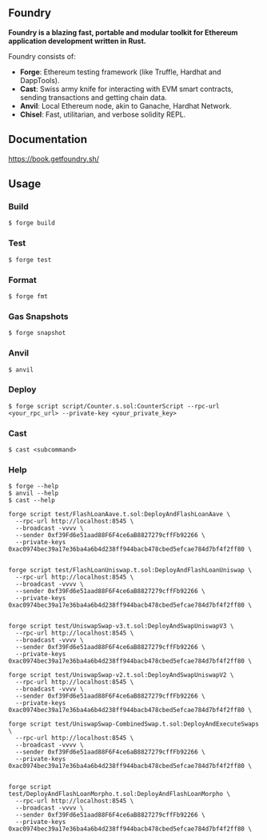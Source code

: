 ## Foundry

**Foundry is a blazing fast, portable and modular toolkit for Ethereum application development written in Rust.**

Foundry consists of:

- **Forge**: Ethereum testing framework (like Truffle, Hardhat and DappTools).
- **Cast**: Swiss army knife for interacting with EVM smart contracts, sending transactions and getting chain data.
- **Anvil**: Local Ethereum node, akin to Ganache, Hardhat Network.
- **Chisel**: Fast, utilitarian, and verbose solidity REPL.

## Documentation

https://book.getfoundry.sh/

## Usage

### Build

```shell
$ forge build
```

### Test

```shell
$ forge test
```

### Format

```shell
$ forge fmt
```

### Gas Snapshots

```shell
$ forge snapshot
```

### Anvil

```shell
$ anvil
```

### Deploy

```shell
$ forge script script/Counter.s.sol:CounterScript --rpc-url <your_rpc_url> --private-key <your_private_key>
```

### Cast

```shell
$ cast <subcommand>
```

### Help

```shell
$ forge --help
$ anvil --help
$ cast --help
```

```shell
forge script test/FlashLoanAave.t.sol:DeployAndFlashLoanAave \
  --rpc-url http://localhost:8545 \
  --broadcast -vvvv \
  --sender 0xf39Fd6e51aad88F6F4ce6aB8827279cffFb92266 \
  --private-keys 0xac0974bec39a17e36ba4a6b4d238ff944bacb478cbed5efcae784d7bf4f2ff80 \


forge script test/FlashLoanUniswap.t.sol:DeployAndFlashLoanUniswap \
  --rpc-url http://localhost:8545 \
  --broadcast -vvvv \
  --sender 0xf39Fd6e51aad88F6F4ce6aB8827279cffFb92266 \
  --private-keys 0xac0974bec39a17e36ba4a6b4d238ff944bacb478cbed5efcae784d7bf4f2ff80 \


forge script test/UniswapSwap-v3.t.sol:DeployAndSwapUniswapV3 \
  --rpc-url http://localhost:8545 \
  --broadcast -vvvv \
  --sender 0xf39Fd6e51aad88F6F4ce6aB8827279cffFb92266 \
  --private-keys 0xac0974bec39a17e36ba4a6b4d238ff944bacb478cbed5efcae784d7bf4f2ff80 \

forge script test/UniswapSwap-v2.t.sol:DeployAndSwapUniswapV2 \
  --rpc-url http://localhost:8545 \
  --broadcast -vvvv \
  --sender 0xf39Fd6e51aad88F6F4ce6aB8827279cffFb92266 \
  --private-keys 0xac0974bec39a17e36ba4a6b4d238ff944bacb478cbed5efcae784d7bf4f2ff80 \

forge script test/UniswapSwap-CombinedSwap.t.sol:DeployAndExecuteSwaps \
  --rpc-url http://localhost:8545 \
  --broadcast -vvvv \
  --sender 0xf39Fd6e51aad88F6F4ce6aB8827279cffFb92266 \
  --private-keys 0xac0974bec39a17e36ba4a6b4d238ff944bacb478cbed5efcae784d7bf4f2ff80 \


forge script test/DeployAndFlashLoanMorpho.t.sol:DeployAndFlashLoanMorpho \
  --rpc-url http://localhost:8545 \
  --broadcast -vvvv \
  --sender 0xf39Fd6e51aad88F6F4ce6aB8827279cffFb92266 \
  --private-keys 0xac0974bec39a17e36ba4a6b4d238ff944bacb478cbed5efcae784d7bf4f2ff80 \

```
